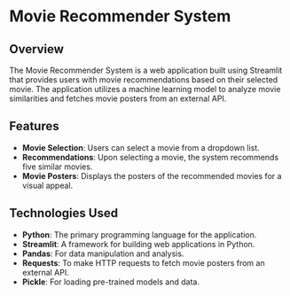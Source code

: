# Movie Recommender System

## Overview
The Movie Recommender System is a web application built using Streamlit that provides users with movie recommendations based on their selected movie. The application utilizes a machine learning model to analyze movie similarities and fetches movie posters from an external API.

## Features
- **Movie Selection**: Users can select a movie from a dropdown list.
- **Recommendations**: Upon selecting a movie, the system recommends five similar movies.
- **Movie Posters**: Displays the posters of the recommended movies for a visual appeal.

## Technologies Used
- **Python**: The primary programming language for the application.
- **Streamlit**: A framework for building web applications in Python.
- **Pandas**: For data manipulation and analysis.
- **Requests**: To make HTTP requests to fetch movie posters from an external API.
- **Pickle**: For loading pre-trained models and data.
